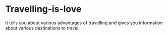 # Travelling-is-love
It tells you about various advantages of travelling and gives you information about various destinations to travel.
